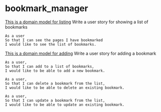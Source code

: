 # bookmark_manager


[This is a domain model for listing](https://miro.com/app/board/uXjVONQRX4Y=/?invite_link_id=535009506035) 
Write a user story for showing a list of bookmarks
```
As a user
So that I can see the pages I have bookmarked
I would like to see the list of bookmarks.
```

[This is a domain model for adding](https://miro.com/app/board/uXjVONQ0SoM=/?invite_link_id=89205455171)
Write a user story for adding a bookmark
```
As a user,
So that I can add to a list of bookmarks,
I would like to be able to add a new bookmark.
```
```
As a user,
So that I can delete a bookmark from the list,
I would like to be able to delete an existing bookmark.
```
```
As a user,
So that I can update a bookmark from the list,
I would like to be able to update an existing bookmark.
```